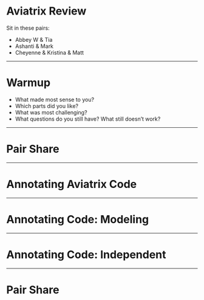 # Aviatrix Review

Sit in these pairs:

* Abbey W & Tia
* Ashanti & Mark
* Cheyenne & Kristina & Matt

---

# Warmup

* What made most sense to you?
* Which parts did you like?
* What was most challenging?
* What questions do you still have? What still doesn’t work?

---

# Pair Share

---

# Annotating Aviatrix Code

---

# Annotating Code: Modeling

---

# Annotating Code: Independent

---

# Pair Share

